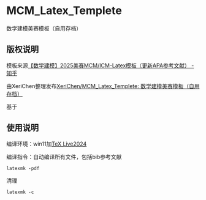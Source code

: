 # MCM_Latex_Templete
数学建模美赛模板（自用存档）

## 版权说明

模板来源[【数学建模】2025美赛MCM/ICM-Latex模板（更新APA参考文献） - 知乎](https://zhuanlan.zhihu.com/p/17943612522)

由XeriChen整理发布[XeriChen/MCM_Latex_Templete: 数学建模美赛模板（自用存档）](https://github.com/XeriChen/MCM_Latex_Templete)

基于

## 使用说明

编译环境：win11加[TeX Live2024 ](https://tug.org/texlive/)

编译指令：自动编译所有文件，包括bib参考文献

```shell
latexmk -pdf
```

清理

```shell
latexmk -c
```
